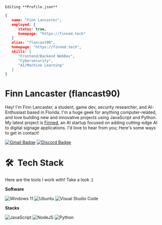 ``Editing **Profile.json**``
```json
{
   name: "Finn Lancaster",
   employed: {
      status: true,
      homepage: "https://finned.tech"
   }
   alias: "flancast90",
   homepage: "https://finned.tech",
   skills: [
      "Frontend/Backend WebDev",
      "Cybersecurity",
      "AI/Machine Learning"
   ]
}
```
# Finn Lancaster (flancast90)
Hey! I'm Finn Lancaster, a student, game dev, security researcher, and AI-Enthusiast based in Florida. I'm a huge geek for anything computer-related, and love building new and innovative projects using JavaScript and Python. My latest project is [Finned](https://finned.tech), an AI startup focused on adding cutting-edge AI to digital signage applications. I'd love to hear from you; Here's some ways to get in contact!

[![Gmail Badge](https://img.shields.io/badge/-flancast90@gmail.com-c14438?style=for-the-badge&logo=Gmail&logoColor=white&link=mailto:flancast90@gmail.com)](mailto:flancast90@gmail.com)
[![Discord Badge](https://img.shields.io/badge/BLUND3R%230088-%2320232a?style=for-the-badge&logo=discord&logoColor=white)](https://discord.com/users/821777475587276802)


# 🛠 &nbsp;Tech Stack
Here are the tools I work with! Take a look :) 

**Software**

![Windows 11](https://img.shields.io/badge/windows%2011-%2320232a?style=for-the-badge&logo=windows&logoColor=white)
![Ubuntu](https://img.shields.io/badge/ubuntu-%2320232a?style=for-the-badge&logo=ubuntu&logoColor=white)
![Visual Studio Code](https://img.shields.io/badge/Visual%20Studio%20Code-0078d7.svg?style=for-the-badge&logo=visual-studio-code&logoColor=white)

**Stacks**

![JavaScript](https://img.shields.io/badge/javascript-%2320232a?style=for-the-badge&logo=javascript&logoColor=white)
![NodeJS](https://img.shields.io/badge/node.js-%2320232a?style=for-the-badge&logo=node.js&logoColor=white)
![Python](https://img.shields.io/badge/python-%2320232a?style=for-the-badge&logo=python&logoColor=white)
